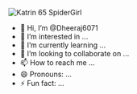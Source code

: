 ![Katrin 65 SpiderGirl](https://github.com/Dheeraj6071/Dheeraj6071/assets/166125357/ecd060ac-d3b3-4ca2-8009-ae7c18514e9c)
- 👋 Hi, I’m @Dheeraj6071
- 👀 I’m interested in ...
- 🌱 I’m currently learning ...
- 💞️ I’m looking to collaborate on ...
- 📫 How to reach me ...
- 😄 Pronouns: ...
- ⚡ Fun fact: ...

<!---
Dheeraj6071/Dheeraj6071 is a ✨ special ✨ repository because its `README.md` (this file) appears on your GitHub profile.
You can click the Preview link to take a look at your changes.
--->
